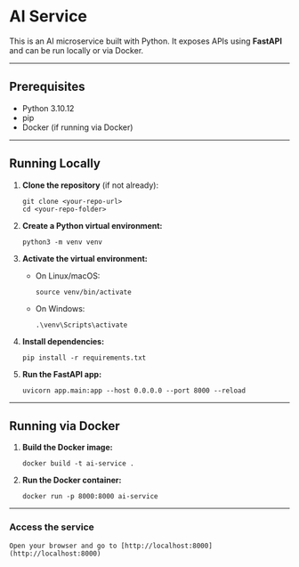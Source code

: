# AI Service

This is an AI microservice built with Python. It exposes APIs using **FastAPI** and can be run locally or via Docker.

---

## Prerequisites

- Python 3.10.12
- pip
- Docker (if running via Docker)

---

## Running Locally

1. **Clone the repository** (if not already):

   ```
   git clone <your-repo-url>
   cd <your-repo-folder>
   ```

2. **Create a Python virtual environment:**

   ```
   python3 -m venv venv
   ```

3. **Activate the virtual environment:**

   - On Linux/macOS:
     ```
     source venv/bin/activate
     ```
   - On Windows:
     ```
     .\venv\Scripts\activate
     ```

4. **Install dependencies:**

   ```
   pip install -r requirements.txt
   ```

5. **Run the FastAPI app:**

   ```
   uvicorn app.main:app --host 0.0.0.0 --port 8000 --reload
   ```

---

## Running via Docker

1. **Build the Docker image:**

   ```
   docker build -t ai-service .
   ```

2. **Run the Docker container:**

   ```
   docker run -p 8000:8000 ai-service
   ```

---

### Access the service

    Open your browser and go to [http://localhost:8000](http://localhost:8000)
